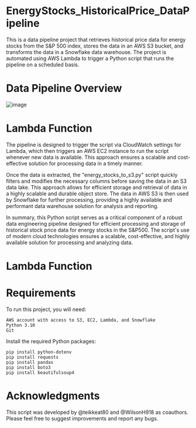 # EnergyStocks_HistoricalPrice_DataPipeline  
This is a data pipeline project that retrieves historical price data for energy stocks from the S&P 500 index, stores the data in an AWS S3 bucket, and transforms the data in a Snowflake data warehouse. The project is automated using AWS Lambda to trigger a Python script that runs the pipeline on a scheduled basis.

# Data Pipeline Overview  
![image](https://user-images.githubusercontent.com/117455557/235311127-b62d48fd-a53a-4934-9ac1-87d561ffa5a5.png)

# Lambda Function  
The pipeline is designed to trigger the script via CloudWatch settings for Lambda, which then triggers an AWS EC2 instance to run the script whenever new data is available. This approach ensures a scalable and cost-effective solution for processing data in a timely manner.  

Once the data is extracted, the "energy_stocks_to_s3.py" script quickly filters and modifies the necessary columns before saving the data in an S3 data lake. This approach allows for efficient storage and retrieval of data in a highly scalable and durable object store. The data in AWS S3 is then used by Snowflake for further processing, providing a highly available and performant data warehouse solution for analysis and reporting.  

In summary, this Python script serves as a critical component of a robust data engineering pipeline designed for efficient processing and storage of historical stock price data for energy stocks in the S&P500. The script's use of modern cloud technologies ensures a scalable, cost-effective, and highly available solution for processing and analyzing data.  

# Lambda Function  


# Requirements  
To run this project, you will need:

    AWS account with access to S3, EC2, Lambda, and Snowflake
    Python 3.10
    Git

Install the required Python packages:

    pip install python-dotenv
    pip install requests
    pip install pandas
    pip install boto3
    pip install beautifulsoup4
    
# Acknowledgments  
This script was developed by @teikkeat80 and @WilsonH918 as coauthors. Please feel free to suggest improvements and report any bugs.
